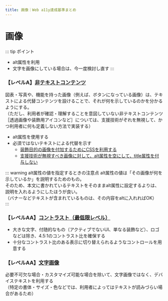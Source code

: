 ```yaml
---
title: 画像｜Web a11y達成基準まとめ
---
```


# 画像

::: tip ポイント
* alt属性を利用
* 文字を画像にしている場合は、今一度検討し直す
:::

### 【レベルA】[非テキストコンテンツ](https://waic.jp/docs/UNDERSTANDING-WCAG20/text-equiv-all.html)
図表・写真や、機能を持った画像（例えば、ボタンになっている画像）は、テキストによる代替コンテンツを設けることで、それが何を示しているのかを分かるようにする。  
（ただし、利用者が確認・理解することを意図していない非テキストコンテンツ［透過画像や装飾用アイコンなど］については、支援技術がぞれを無視して、かつ利用者に何も定義しない方法で実装する）

* alt属性を使用する
* 必須ではないテキストによる代替を示す
    * [装飾目的の画像を付加するためにCSSを利用する](https://waic.jp/docs/WCAG-TECHS/C9)
    * [支援技術が無視すべき画像に対して、alt属性を空にして、title属性を付与しない](https://waic.jp/docs/WCAG-TECHS/H67)

::: warning alt属性の値を指定するときの注意点
alt属性の値は「その画像が何を示しているか」を説明するためのもの。  
そのため、本文に書かれているテキストをそのままalt属性に設定するよりは、説明を入れるようにしたほうが良い。  
（バナーなどテキストが含まれているものは、その内容をaltに入れればOK）  
:::

### 【レベルAA】[コントラスト（最低限レベル）](https://waic.jp/docs/UNDERSTANDING-WCAG20/visual-audio-contrast-contrast.html)

* 大きな文字、付随的なもの（アクティブでないUI、単なる装飾など）、ロゴなどは除き、4.5:1のコントラスト比を確保する
* 十分なコントラスト比のある表示に切り替えられるようなコントロールを用意する

### 【レベルAA】[文字画像](https://waic.jp/docs/UNDERSTANDING-WCAG20/visual-audio-contrast-text-presentation.html)
必要不可欠な場合・カスタマイズ可能な場合を除いて、文字画像ではなく、デバイステキストを利用する  
（特定の書体・サイズ・色などでは、利用者によってはテキストが読みづらい場合があるため）